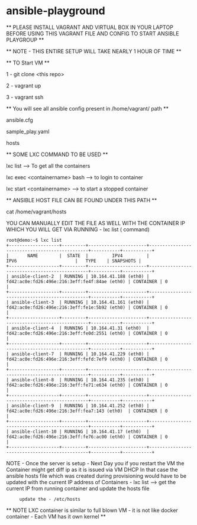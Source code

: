 # ansible-playground


** PLEASE INSTALL VAGRANT AND VIRTUAL BOX IN YOUR LAPTOP BEFORE USING THIS VAGRANT FILE AND CONFIG TO START ANSIBLE PLAYGROUP **


**  NOTE - THIS ENTIRE SETUP WILL TAKE NEARLY 1 HOUR OF TIME **


** TO Start VM **

1 - git clone \<this repo\>
  
2 - vagrant up
  
3 - vagrant ssh

  
  ** You will see all ansible config present in /home/vagrant/  path **
  
  ansible.cfg
  
  sample_play.yaml
  
  hosts
  
  
 ** SOME LXC COMMAND TO BE USED **
  
  lxc list --> To get all the containers
  
  lxc exec \<containername\> bash --> to login to container
  
  lxc start \<containername\> --> to start a stopped container
  
  
  ** ANSIBLE HOST FILE CAN BE FOUND UNDER THIS PATH **
  
  cat /home/vagrant/hosts
  
  YOU CAN MANUALLY EDIT THE FILE AS WELL WITH THE CONTAINER IP WHICH YOU WILL GET VIA RUNNING -  lxc list ( command)
  
  ```
  root@demo:~$ lxc list
+-------------------+---------+----------------------+-----------------------------------------------+-----------+-----------+
|       NAME        |  STATE  |         IPV4         |                     IPV6                      |   TYPE    | SNAPSHOTS |
+-------------------+---------+----------------------+-----------------------------------------------+-----------+-----------+
| ansible-client-2  | RUNNING | 10.164.41.188 (eth0) | fd42:ac0e:fd26:496e:216:3eff:fe4f:84ae (eth0) | CONTAINER | 0         |
+-------------------+---------+----------------------+-----------------------------------------------+-----------+-----------+
| ansible-client-3  | RUNNING | 10.164.41.161 (eth0) | fd42:ac0e:fd26:496e:216:3eff:fe1e:5b92 (eth0) | CONTAINER | 0         |
+-------------------+---------+----------------------+-----------------------------------------------+-----------+-----------+
| ansible-client-4  | RUNNING | 10.164.41.31 (eth0)  | fd42:ac0e:fd26:496e:216:3eff:fe0d:2551 (eth0) | CONTAINER | 0         |
+-------------------+---------+----------------------+-----------------------------------------------+-----------+-----------+
| ansible-client-7  | RUNNING | 10.164.41.229 (eth0) | fd42:ac0e:fd26:496e:216:3eff:fefd:7ef9 (eth0) | CONTAINER | 0         |
+-------------------+---------+----------------------+-----------------------------------------------+-----------+-----------+
| ansible-client-8  | RUNNING | 10.164.41.235 (eth0) | fd42:ac0e:fd26:496e:216:3eff:fe71:e634 (eth0) | CONTAINER | 0         |
+-------------------+---------+----------------------+-----------------------------------------------+-----------+-----------+
| ansible-client-9  | RUNNING | 10.164.41.252 (eth0) | fd42:ac0e:fd26:496e:216:3eff:fea7:143 (eth0)  | CONTAINER | 0         |
+-------------------+---------+----------------------+-----------------------------------------------+-----------+-----------+
| ansible-client-10 | RUNNING | 10.164.41.17 (eth0)  | fd42:ac0e:fd26:496e:216:3eff:fe76:ac00 (eth0) | CONTAINER | 0         |
+-------------------+---------+----------------------+-----------------------------------------------+-----------+-----------+

```
  
  NOTE - Once the server is setup - Next Day you if you restart the VM the Container might get diff ip as it is issued via VM DHCP 
         In that case the ansible hosts file which was created during provisioning would have to be updated with the current IP address of Containers -
         lxc list --> get the current IP from running container and update the hosts file
         
         update the - /etc/hosts
  
  
  ** NOTE LXC container is similar to full blown VM - it is not like docker container - Each VM has it own kernel **
